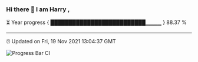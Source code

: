 ### Hi there 👋 I am Harry , 

⏳ Year progress { ██████████████████████████▁▁▁▁ } 88.37 %

---

⏰ Updated on Fri, 19 Nov 2021 13:04:37 GMT

![Progress Bar CI](https://github.com/duykhang68/duykhang68/workflows/Progress%20Bar%20CI/badge.svg)
